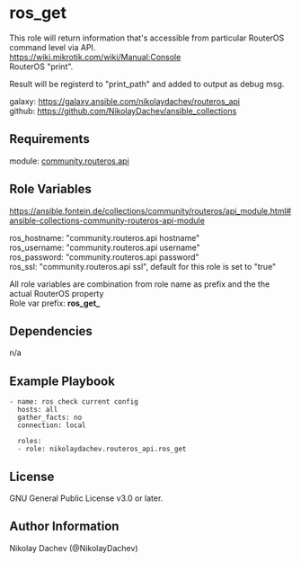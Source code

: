 ros_get
=========

This role will return information that's accessible from particular RouterOS command level via API.  
https://wiki.mikrotik.com/wiki/Manual:Console  
RouterOS "print".

Result will be registerd to "print_path" and added to output as debug msg.

galaxy: https://galaxy.ansible.com/nikolaydachev/routeros_api  
github: https://github.com/NikolayDachev/ansible_collections  

Requirements
------------

module: [community.routeros.api](https://galaxy.ansible.com/community/routeros)

Role Variables
--------------

https://ansible.fontein.de/collections/community/routeros/api_module.html#ansible-collections-community-routeros-api-module  

ros_hostname: "community.routeros.api hostname"  
ros_username: "community.routeros.api username"  
ros_password: "community.routeros.api password"  
ros_ssl: "community.routeros.api ssl", default for this role is set to "true"  

All role variables are combination from role name as prefix and the the actual RouterOS property   
Role var prefix: **ros_get_**  

Dependencies
------------

n/a

Example Playbook
----------------
```
- name: ros check current config
  hosts: all
  gather_facts: no
  connection: local

  roles:
  - role: nikolaydachev.routeros_api.ros_get
```
License
-------

GNU General Public License v3.0 or later.

Author Information
------------------

Nikolay Dachev (@NikolayDachev)